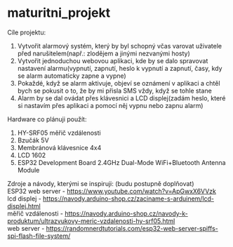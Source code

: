 # maturitni_projekt

Cíle projektu:

1) Vytvořit alarmový systém, který by byl schopný včas varovat uživatele před narušitelem(např.: zlodějem a jinými nezvanými hosty)
2) Vytvořit jednoduchou webovou aplikaci, kde by se dalo spravovat nastavení alarmu(vypnutí, zapnutí, heslo k vypnutí a zapnutí, časy, kdy se alarm automaticky zapne a vypne)
3) Pokaždé, když se alarm aktivuje, objeví se oznámení v aplikaci a chtěl bych se pokusit o to, že by mi přisla SMS vždy, když se tohle stane
4) Alarm by se dal ovádat přes klávesnici a LCD displej(zadám heslo, které si nastavím přes aplikaci a pomocí něj vypnu nebo zapnu alarm)



Hardware co plánuji použít:

1) HY-SRF05 měřič vzdálenosti
2) Bzučák 5V
3) Membránová klávesnice 4x4
4) LCD 1602
5) ESP32 Development Board 2.4GHz Dual-Mode WiFi+Bluetooth Antenna Module



Zdroje a návody, kterými se inspiruji:
(budu postupně doplňovat)
</br>
ESP32 web server - https://www.youtube.com/watch?v=ApGwxX6VVzk</br>
lcd displej - https://navody.arduino-shop.cz/zaciname-s-arduinem/lcd-displej.html</br>
měřič vzdálenosti - https://navody.arduino-shop.cz/navody-k-produktum/ultrazvukovy-meric-vzdalenosti-hy-srf05.html</br>
web server - https://randomnerdtutorials.com/esp32-web-server-spiffs-spi-flash-file-system/</br>



